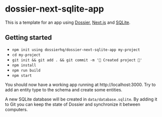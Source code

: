 # dossier-next-sqlite-app

This is a template for an app using [Dossier](https://dossierhq.dev/), [Next.js](https://nextjs.org/) and [SQLite](https://www.sqlite.org/).

## Getting started

- `npm init using dossierhq/dossier-next-sqlite-app my-project`
- `cd my-project`
- `git init && git add . && git commit -m '🚀 Created project 🚀'`
- `npm install`
- `npm run build`
- `npm start`

You should now have a working app running at http://localhost:3000. Try to add an entity type to the schema and create some entities.

A new SQLite database will be created in `data/database.sqlite`. By adding it to Git you can keep
the state of Dossier and synchronize it between computers.
